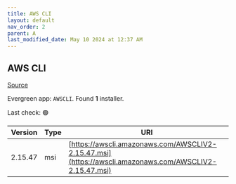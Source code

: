 ```yaml
---
title: AWS CLI
layout: default
nav_order: 2
parent: A
last_modified_date: May 10 2024 at 12:37 AM
---
```


## AWS CLI

[Source](https://github.com/aws/aws-cli/)

Evergreen app: `AWSCLI`. Found **1** installer.

Last check: 🟢

| Version | Type | URI                                                                                                    |
| ------- | ---- | ------------------------------------------------------------------------------------------------------ |
| 2.15.47 | msi  | [https://awscli.amazonaws.com/AWSCLIV2-2.15.47.msi](https://awscli.amazonaws.com/AWSCLIV2-2.15.47.msi) |
